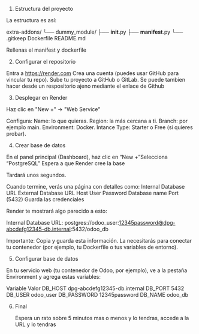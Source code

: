 1. Estructura del proyecto

La estructura es así:

extra-addons/
 └── dummy_module/
      ├── __init__.py
      ├── __manifest__.py
      └── .gitkeep
Dockerfile
README.md

Rellenas el manifest y dockerfile

2. Configurar el repositorio

Entra a  https://render.com
Crea una cuenta (puedes usar GitHub para vincular tu repo).
Sube tu proyecto a GitHub o GitLab.
Se puede tambien hacer desde un respositorio ajeno mediante el enlace de Github

3. Desplegar en Render

Haz clic en "New +" → "Web Service"

Configura:
Name: lo que quieras.
Region: la más cercana a ti.
Branch: por ejemplo main.
Environment: Docker.
Intance Type: Starter o Free (si quieres probar).

4. Crear base de datos

 En el panel principal (Dashboard), haz clic en “New +”Selecciona “PostgreSQL”
 Espera a que Render cree la base

Tardará unos segundos.

Cuando termine, verás una página con detalles como:
Internal Database URL
External Database URL
Host
User
Password
Database name
Port (5432)
Guarda las credenciales

Render te mostrará algo parecido a esto:

Internal Database URL:
postgres://odoo_user:12345password@dpg-abcdefg12345-db.internal:5432/odoo_db

Importante: Copia y guarda esta información.
La necesitarás para conectar tu contenedor (por ejemplo, tu Dockerfile o tus variables de entorno).

5. Configurar base de datos

En tu servicio web (tu contenedor de Odoo, por ejemplo), ve a la pestaña Environment y agrega estas variables:

Variable	Valor
DB_HOST	dpg-abcdefg12345-db.internal
DB_PORT	5432
DB_USER	odoo_user
DB_PASSWORD	12345password
DB_NAME	odoo_db

6. Final

   Espera un rato sobre 5 minutos mas o menos y lo tendras, accede a la URL y lo tendras
